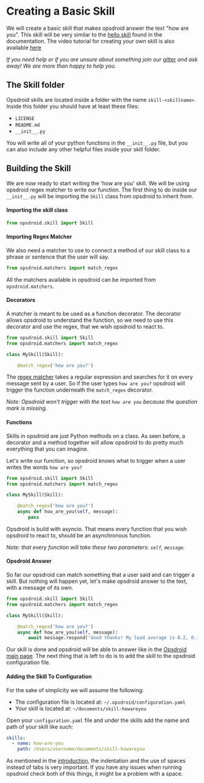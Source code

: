 # Creating a Basic Skill
We will create a basic skill that makes opsdroid answer the text "how are you". This skill will be very similar to the [hello skill](docs/extending/skills/#hello-world) found in the documentation.
The video tutorial for creating your own skill is also available [here](https://www.youtube.com/watch?v=gk7JN4e5l_4&index=3&list=PLViQCHlMbEq5nZL6VNrUxu--Of1uCpflq)

*If you need help or if you are unsure about something join our* [gitter](https://gitter.im/opsdroid/) *and ask away! We are more than happy to help you.*

## The Skill folder
Opsdroid skills are located inside a folder with the name `skill-<skillname>`. Inside this folder you should have at least these files:

- `LICENSE`
- `README.md`
- `__init__.py`

You will write all of your python functions in the `__init__.py` file, but you can also include any other helpful files inside your skill folder.

## Building the Skill
We are now ready to start writing the 'how are you' skill. We will be using opsdroid regex matcher to write our function. The first thing to do inside our `__init__.py` will be importing the `Skill` class from opsdroid to inherit from.

#### Importing the skill class

```python
from opsdroid.skill import Skill
```

#### Importing Regex Matcher

We also need a matcher to use to connect a method of our skill class to a phrase or sentence that the user will say.

```python
from opsdroid.matchers import match_regex
```

All the matchers available in opsdroid can be imported from `opsdroid.matchers`.

#### Decorators
A matcher is meant to be used as a function decorator. The decorator allows opsdroid to understand the function, so we need to use this decorator and use the regex, that we wish opsdroid to react to.

```python
from opsdroid.skill import Skill
from opsdroid.matchers import match_regex

class MySkill(Skill):

    @match_regex('how are you?')
```

The [regex matcher](/matchers/regex.md) takes a regular expression and searches for it on every message sent by a user. So if the user types `how are you?` opsdroid will trigger the function underneath the `match_regex` decorator.

_Note: Opsdroid won't trigger with the text `how are you` because the question mark is missing._

#### Functions
Skills in opsdroid are just Python methods on a class. As seen before, a decorator and a method together will allow opsdroid to do pretty much everything that you can imagine.

Let's write our function, so opsdroid knows what to trigger when a user writes the words `how are you?`

```python
from opsdroid.skill import Skill
from opsdroid.matchers import match_regex

class MySkill(Skill):

    @match_regex('how are you?')
    async def how_are_you(self, message):
        pass
```

Opsdroid is build with asyncio. That means every function that you wish opsdroid to react to, should be an asynchronous function.

_Note: that every function will take these two parameters: `self`, `message`._

#### Opsdroid Answer
So far our opsdroid can match something that a user said and can trigger a skill. But nothing will happen yet, let's make opsdroid answer to the text, with a message of its own.

```python
from opsdroid.skill import Skill
from opsdroid.matchers import match_regex

class MySkill(Skill):

    @match_regex('how are you?')
    async def how_are_you(self, message):
        await message.respond('Good thanks! My load average is 0.2, 0.1, 0.1.')
```

Our skill is done and opsdroid will be able to answer like in the [Opsdroid main page](https://opsdroid.github.io). The next thing that is left to do is to add the skill to the opsdroid configuration file.


#### Adding the Skill To Configuration
For the sake of simplicity we will assume the following:
- The configuration file is located at: `~/.opsdroid/configuration.yaml`
- Your skill is located at: `~/documents/skill-howareyou`

Open your `configuration.yaml` file and under the skills add the name and path of your skill like such:

```yaml
skills:
  - name: how-are-you
    path: /Users/username/documents/skill-howareyou
```

As mentioned in the [introduction](introduction.md/), the indentation and the use of spaces instead of tabs is very important. If you have any issues when running opsdroid check both of this things, it might be a problem with a space.

